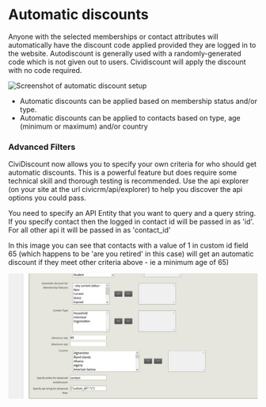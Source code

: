 # Automatic discounts

Anyone with the selected memberships or contact attributes will automatically have the discount code applied provided they are logged in to the website. Autodiscount is generally used with a randomly-generated code which is not given out to users. Cividiscount will apply the discount with no code required.

![Screenshot of automatic discount setup](./images/autodiscount.png)

* Automatic discounts can be applied based on membership status and/or type.
* Automatic discounts can be applied to contacts based on type, age (minimum or maximum) and/or country

### Advanced Filters
CiviDiscount now allows you to specify your own criteria for who should get automatic discounts. This is a powerful feature but does require some technical skill and thorough testing is recommended. Use the api explorer (on your site at the url civicrm/api/explorer) to help you discover the api options you could pass.

You need to specify an API Entity that you want to query and a query string. If you specify contact then the logged in contact id will be passed in as 'id'. For all other api it will be passed in as 'contact_id'

In this image you can see that contacts with a value of 1 in custom id field 65 (which happens to be 'are you retired' in this case) will get an automatic discount if they meet other criteria above - ie a minimum age of 65)

![Screenshot of advanced filter example](./images/advancedFilters.jpg)
